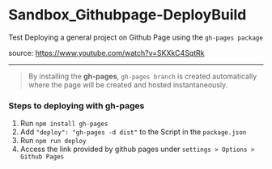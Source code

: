 # Sandbox_Githubpage-DeployBuild

Test Deploying a general project on Github Page using the `gh-pages package`

source: https://www.youtube.com/watch?v=SKXkC4SqtRk

---

> By installing the **gh-pages**, `gh-pages branch` is created automatically where the page will be created and hosted instantaneously.

### Steps to deploying with gh-pages

1. Run `npm install gh-pages`
2. Add `"deploy": "gh-pages -d dist"` to the Script in the `package.json`
3. Run `npm run deploy`
4. Access the link provided by github pages under `settings > Options > Github Pages`
